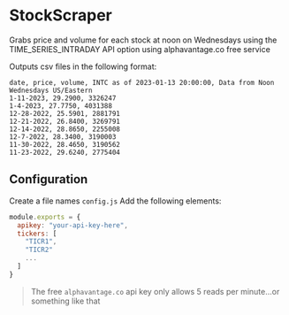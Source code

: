 # StockScraper

Grabs price and volume for each stock at noon on Wednesdays using the TIME_SERIES_INTRADAY API option using alphavantage.co free service

Outputs csv files in the following format:
```cvs
date, price, volume, INTC as of 2023-01-13 20:00:00, Data from Noon Wednesdays US/Eastern
1-11-2023, 29.2900, 3326247
1-4-2023, 27.7750, 4031388
12-28-2022, 25.5901, 2881791
12-21-2022, 26.8400, 3269791
12-14-2022, 28.8650, 2255008
12-7-2022, 28.3400, 3190003
11-30-2022, 28.4650, 3190562
11-23-2022, 29.6240, 2775404
```

## Configuration

Create a file names ```config.js```
Add the following elements:
```js
module.exports = {
  apikey: "your-api-key-here",
  tickers: [
    "TICR1",
    "TICR2"
    ...
  ]
}
```

> The free ```alphavantage.co``` api key only allows 5 reads per minute...or something like that
